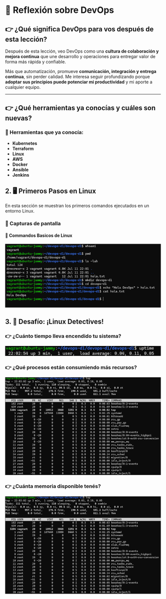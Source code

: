 # 💬 Reflexión sobre DevOps

## 👉 ¿Qué significa DevOps para vos después de esta lección?

Después de esta lección, veo DevOps como una **cultura de colaboración y mejora continua** que une desarrollo y operaciones para entregar valor de forma más rápida y confiable.

Más que automatización, promueve **comunicación, integración y entrega continua**, sin perder calidad. Me interesa seguir profundizando porque **adoptar sus principios puede potenciar mi productividad** y mi aporte a cualquier equipo.

---

## 👉 ¿Qué herramientas ya conocías y cuáles son nuevas?

### 🔧 Herramientas que ya conocía:

- **Kubernetes**
- **Terraform**
- **Linux**
- **AWS**
- **Docker**
- **Ansible**
- **Jenkins**

## 2. 🖥️ Primeros Pasos en Linux

En esta sección se muestran los primeros comandos ejecutados en un entorno Linux.

### 📸 Capturas de pantalla

#### 🔹 Commandos Basicos de Linux

![Commandos Basicos de Linux1](img/90DiasDevOps_Dia_1_1.png)

## 3. 🎯 Desafío: ¡Linux Detectives!

### 👉 ¿Cuánto tiempo lleva encendido tu sistema?

![Commandos Basicos de Linux2](img/90DiasDevOps_Dia_1_2.png)

### 👉 ¿Qué procesos están consumiendo más recursos?

![Consumo de recursos](img/90DiasDevOps_Dia_1_3.png)

### 👉 ¿Cuánta memoria disponible tenés?

![Memoria Disponible](img/90DiasDevOps_Dia_1_4.png)


